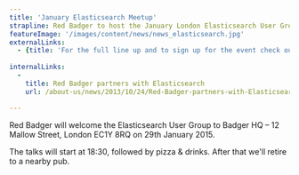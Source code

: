 ```yaml
---
title: 'January Elasticsearch Meetup'
strapline: Red Badger to host the January London Elasticsearch User Group meetup
featureImage: '/images/content/news/news_elasticsearch.jpg'
externalLinks:
  - {title: 'For the full line up and to sign up for the event check out the meetup page', url: 'http://www.meetup.com/London-ElasticSearch-User-Group/events/215354512/'}
  
internalLinks:
  -
    title: Red Badger partners with Elasticsearch
    url: /about-us/news/2013/10/24/Red-Badger-partners-with-Elasticsearch

---
```


Red Badger will welcome the Elasticsearch User Group to Badger HQ – 12 Mallow Street, London EC1Y 8RQ on 29th January 2015.

The talks will start at 18:30, followed by pizza & drinks. After that we'll retire to a nearby pub.